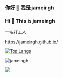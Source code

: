<!--
**jameingh/jameingh** is a ✨ _special_ ✨ repository because its `README.md` (this file) appears on your GitHub profile.

Here are some ideas to get you started:

- 🔭 I’m currently working on ...
- 🌱 I’m currently learning ...
- 👯 I’m looking to collaborate on ...
- 🤔 I’m looking for help with ...
- 💬 Ask me about ...
- 📫 How to reach me: ...
- 😄 Pronouns: ...
- ⚡ Fun fact: ...
-->


### 你好 👋 我是 jameingh
### Hi 👋 This is jameingh

一名打工人

https://jameingh.github.io/

[![Top Langs](https://github-readme-stats.vercel.app/api/top-langs/?username=jameingh&layout=compact&hide=java,c++,golang,javascript,php,html,css)](https://github-readme-stats.vercel.app/api/top-langs/?username=jameingh&layout=compact&hide=java,c++,golang,javascript,php,html,css)  
  
![jameingh](https://count.getloli.com/get/@jameingh?theme=rule34)  
  
[![](https://github-readme-stats.vercel.app/api?bg_color=151515&text_color=9f9f9f&icon_color=79ff97&title_color=fff&username=jameingh&show_icons=true&count_private=true)](https://github-readme-stats.vercel.app/api?bg_color=151515&text_color=9f9f9f&icon_color=79ff97&title_color=fff&username=jameingh&show_icons=true&count_private=true)  

